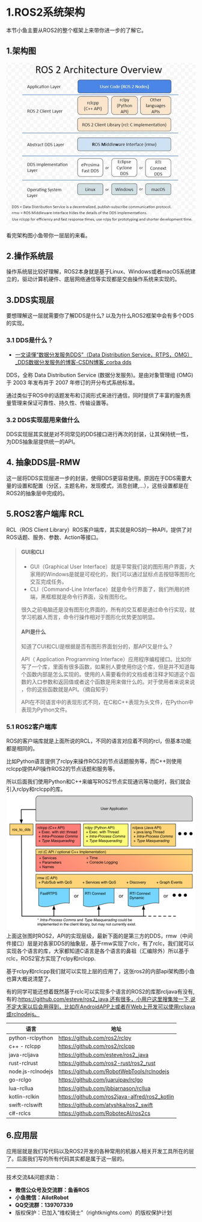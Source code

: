 # 1.ROS2系统架构

本节小鱼主要从ROS2的整个框架上来带你进一步的了解它。

## 1.架构图

![image-20220602204152352](1.ROS2系统架构/imgs/image-20220602204152352.png)

看完架构图小鱼带你一层层的来看。

## 2.操作系统层

操作系统层比较好理解，ROS2本身就是基于Linux、Windows或者macOS系统建立的，驱动计算机硬件、底层网络通信等实现都是交由操作系统来实现的。

## 3.DDS实现层

要想理解这一层就需要你了解DDS是什么? 以及为什么ROS2框架中会有多个DDS的实现。

### 3.1 DDS是什么？

- [一文读懂“数据分发服务DDS”（Data Distribution Service，RTPS，OMG）_DDS数据分发服务的博客-CSDN博客_corba dds](https://blog.csdn.net/DDS_CSIT/article/details/104607476)

DDS，全称 Data Distribution Service (数据分发服务)。是由对象管理组 (OMG) 于 2003 年发布并于 2007 年修订的开分布式系统标准。

通过类似于ROS中的话题发布和订阅形式来进行通信，同时提供了丰富的服务质量管理来保证可靠性、持久性、传输设置等。

### 3.2 DDS实现层用来做什么

DDS实现层其实就是对不同常见的DDS接口进行再次的封装，让其保持统一性，为DDS抽象层提供统一的API。

## 4. 抽象DDS层-RMW

这一层将DDS实现层进一步的封装，使得DDS更容易使用。原因在于DDS需要大量的设置和配置（分区，主题名称，发现模式，消息创建,...），这些设置都是在ROS2的抽象层中完成的。

## 5.ROS2客户端库 RCL

RCL（ROS Client Library）ROS客户端库，其实就是ROS的一种API，提供了对ROS话题、服务、参数、Action等接口。

> #### GUI和CLI
>
> - GUI（Graphical User Interface）就是平常我们说的图形用户界面，大家用的Windows是就是可视化的，我们可以通过鼠标点击按钮等图形化交互完成任务。
> - CLI（Command-Line Interface）就是命令行界面了，我们所用的终端，黑框框就是命令行界面，没有图形化。
>
> 很久之前电脑还是没有图形化界面的，所有的交互都是通过命令行实现，就学习机器人而言，命令行操作相对于图形化优势更加明显。
>
> #### API是什么
>
> 知道了CUI和CLI是根据是否有图形界面划分的，那API又是什么？
>
> API（ Application Programming Interface）应用程序编程接口。比如你写了一个库，里面有很多函数，如果别人要使用你这个库，但是并不知道每个函数内部是怎么实现的。使用的人需要看你的文档或者注释才知道这个函数的入口参数和返回值或者这个函数是用来做什么的。对于使用者来说来说 ，你的这些函数就是API。（摘自知乎）
>
> API在不同语言中的表现形式不同，在C和C++表现为头文件，在Python中表现为Python文件。




### 5.1 ROS2客户端库

ROS的客户端库就是上面所说的RCL，不同的语言对应着不同的rcl，但基本功能都是相同的。

比如Python语言提供了rclpy来操作ROS2的节点话题服务等，而C++则使用rclcpp提供API操作ROS2的节点话题和服务等。

所以后面我们使用Python和C++来编写ROS2节点实现通讯等功能时，我们就会引入rclpy和rclcpp的库。
![rcl与rmw](1.ROS2系统架构/imgs/watermark,type_ZHJvaWRzYW5zZmFsbGJhY2s,shadow_50,text_Q1NETiBA6bG86aaZUk9T,size_20,color_FFFFFF,t_70,g_se,x_16.png)
上面这张图时ROS2，API的实现层级，最新下面的是第三方的DDS，rmw（中间件接口）层是对各家DDS的抽象层，基于rmw实现了rclc，有了rclc，我们就可以实现各个语言的库，大家都知道C语言是各个语言的鼻祖（汇编除外）所以基于rclc，ROS2官方实现了rclpy和rclcpp.


基于rclpy和rclcpp我们就可以实现上层的应用了，这张ros2的内部api架构图小鱼也算大概说清楚了。

有的同学可能还想着既然基于rclc可以实现多个语言的ROS2的库那rcljava有没有,有的:https://github.com/esteve/ros2_java,还有很多，小用户这里搜集放一下,说不定大家以后会用得到，比如在AndroidAPP上或者在Web上开发可以使用rcljava或rclnodejs。

| 语言              | 地址                                           |
| ----------------- | ---------------------------------------------- |
| python-rclpython  | https://github.com/ros2/rclpy                  |
| c++ - rclcpp      | https://github.com/ros2/rclcpp                 |
| java-rcljava      | https://github.com/esteve/ros2_java            |
| rust-rclrust      | https://github.com/ros2-rust/ros2_rust         |
| node.js-rclnodejs | https://github.com/RobotWebTools/rclnodejs     |
| go-rclgo          | https://github.com/juaruipav/rclgo             |
| lua-rcllua        | https://github.com/jbbjarnason/rcllua          |
| kotlin-rclkin     | https://github.com/ros2java-alfred/ros2_kotlin |
| swift-rclswift    | https://github.com/atyshka/ros2_swift          |
| c#-rclcs          | https://github.com/RobotecAI/ros2cs            |

## 6.应用层

应用层就是我们写代码以及ROS2开发的各种常用的机器人相关开发工具所在的层了。后面我们写的所有代码其实都是属于这一层的。



--------------

技术交流&&问题求助：

- **微信公众号及交流群：鱼香ROS**
- **小鱼微信：AiIotRobot**
- **QQ交流群：139707339**
- 版权保护：已加入“维权骑士”（rightknights.com）的版权保护计划